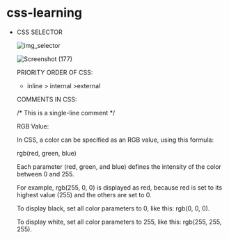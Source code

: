# css-learning

* CSS SELECTOR

    
    ![img_selector](https://github.com/vikas-sumfactor/css-learning/assets/130432414/a4ad7bf7-873b-4597-810b-22f7a12893af)
    
   
   ![Screenshot (177)](https://github.com/vikas-sumfactor/css-learning/assets/130432414/2ce6553f-2fa8-4fc9-bd8a-5ee20d2ec16e)
   
   
    PRIORITY ORDER OF CSS:
    
    
     * inline > internal >external
     
     
    COMMENTS IN CSS:
     
     
     /* This is a single-line comment */
     
     
     
    RGB Value:
    
     
   In CSS, a color can be specified as an RGB value, using this formula:
   

    rgb(red, green, blue)
    

    Each parameter (red, green, and blue) defines the intensity of the color between 0 and 255.
    

    For example, rgb(255, 0, 0) is displayed as red, because red is set to its highest value (255) and the others are set to 0.
    

    To display black, set all color parameters to 0, like this: rgb(0, 0, 0).
    

    To display white, set all color parameters to 255, like this: rgb(255, 255, 255).
  
